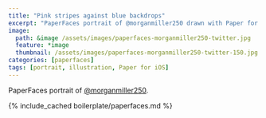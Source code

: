 ```yaml
---
title: "Pink stripes against blue backdrops"
excerpt: "PaperFaces portrait of @morganmiller250 drawn with Paper for iOS on an iPad."
image: 
  path: &image /assets/images/paperfaces-morganmiller250-twitter.jpg 
  feature: *image
  thumbnail: /assets/images/paperfaces-morganmiller250-twitter-150.jpg
categories: [paperfaces]
tags: [portrait, illustration, Paper for iOS]
---
```


PaperFaces portrait of [@morganmiller250](https://twitter.com/morganmiller250).

{% include_cached boilerplate/paperfaces.md %}
